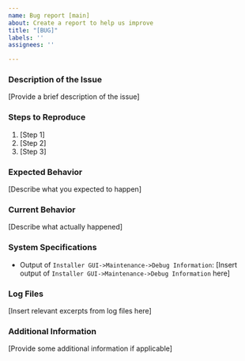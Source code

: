 ```yaml
---
name: Bug report [main]
about: Create a report to help us improve
title: "[BUG]"
labels: ''
assignees: ''

---
```


### Description of the Issue
[Provide a brief description of the issue]

### Steps to Reproduce
1. [Step 1]
2. [Step 2]
3. [Step 3]

### Expected Behavior
[Describe what you expected to happen]

### Current Behavior
[Describe what actually happened]

### System Specifications
- Output of `Installer GUI->Maintenance->Debug Information`:
[Insert output of `Installer GUI->Maintenance->Debug Information` here]

### Log Files
[Insert relevant excerpts from log files here]

### Additional Information
[Provide some additional information if applicable]
